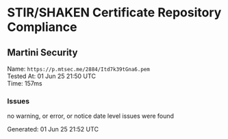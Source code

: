 # STIR/SHAKEN Certificate Repository Compliance

## Martini Security

Name: `https://p.mtsec.me/2884/Itd7k39tGna6.pem`\
Tested At: 01 Jun 25 21:50 UTC\
Time: 157ms

### Issues

no warning, or error, or notice date level issues were found

Generated: 01 Jun 25 21:52 UTC